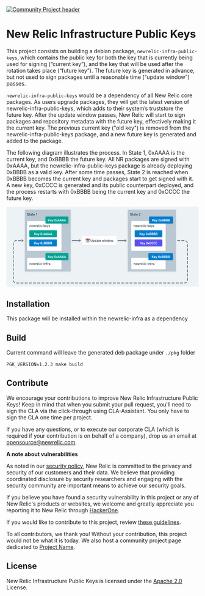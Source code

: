 [![Community Project header](https://github.com/newrelic/opensource-website/raw/master/src/images/categories/Community_Project.png)](https://opensource.newrelic.com/oss-category/#community-project)

# New Relic Infrastructure Public Keys

This project consists on building a debian package, `newrelic-infra-public-keys`, which contains the public key for both the
key that is currently being used for signing (“current key”), and the key that will be used after the rotation takes place
(“future key”). The future key is generated in advance, but not used to sign packages until a reasonable time
(“update window”) passes.

`newrelic-infra-public-keys` would be a dependency of all New Relic core packages. As users upgrade packages, they will get the
latest version of newrelic-infra-public-keys, which adds to their system’s truststore the future key. After the update window
passes, New Relic will start to sign packages and repository metadata with the future key, effectively making it the
current key. The previous current key ("old key") is removed from the newrelic-infra-public-keys package, and a new future
key is generated and added to the package.

The following diagram illustrates the process. In State 1, 0xAAAA is the current key, and 0xBBBB the future key. All NR
packages are signed with 0xAAAA, but the newrelic-infra-public-keys package is already deploying 0xBBBB as a valid key. After
some time passes, State 2 is reached when 0xBBBB becomes the current key and packages start to get signed with it. A new
key, 0xCCCC is generated and its public counterpart deployed, and the process restarts with 0xBBBB being the current key
and 0xCCCC the future key.

![Signing Key Diagram](./doc/signing_key_diagram.png "Signing Key Diagram")

## Installation

This package will be installed within the newrelic-infra as a dependency

## Build

Current command will leave the generated deb package under `./pkg` folder
```shell
PGK_VERSION=1.2.3 make build
```

## Contribute

We encourage your contributions to improve  New Relic Infrastructure Public Keys! Keep in mind that when you submit your pull request, you'll need to sign the CLA via the click-through using CLA-Assistant. You only have to sign the CLA one time per project.

If you have any questions, or to execute our corporate CLA (which is required if your contribution is on behalf of a company), drop us an email at opensource@newrelic.com.

**A note about vulnerabilities**

As noted in our [security policy](../../security/policy), New Relic is committed to the privacy and security of our customers and their data. We believe that providing coordinated disclosure by security researchers and engaging with the security community are important means to achieve our security goals.

If you believe you have found a security vulnerability in this project or any of New Relic's products or websites, we welcome and greatly appreciate you reporting it to New Relic through [HackerOne](https://hackerone.com/newrelic).

If you would like to contribute to this project, review [these guidelines](./CONTRIBUTING.md).

To all contributors, we thank you!  Without your contribution, this project would not be what it is today.  We also host a community project page dedicated to [Project Name](<LINK TO https://opensource.newrelic.com/projects/... PAGE>).

## License
New Relic Infrastructure Public Keys is licensed under the [Apache 2.0](http://apache.org/licenses/LICENSE-2.0.txt) License.

